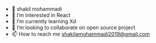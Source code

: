 - 👋 shakil mohammadi
- 👀 I’m interested in React
- 🌱 I’m currently learning Xd
- 💞️ I’m looking to collaborate on open source project
- 📫 How to reach me shakilamohammadi2019@gmail.com

<!---
shakila2022/shakila2022 is a ✨ special ✨ repository because its `README.md` (this file) appears on your GitHub profile.
You can click the Preview link to take a look at your changes.
--->
